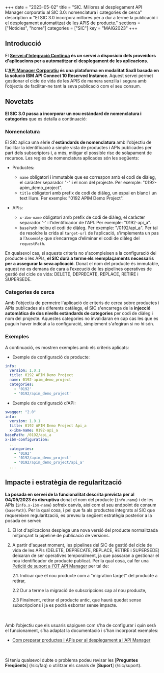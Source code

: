 +++
date        = "2023-05-02"
title       = "SIC. Millores al desplegament API Manager corporatiu al SIC 3.0: nomenclatura i categories de cerca"
description = "El SIC 3.0 incorpora millores per a dur a terme la publicació i el desplegament automatitzat de les APIS de producte."
sections    = ["Notícies", "home"]
categories  = ["SIC"]
key         = "MAIG2023"
+++

## Introducció

El **[Servei d'Integració Contínua](/sic/) és un servei a disposició dels proveïdors d'aplicacions per a automatitzar el desplegament
de les aplicacions**.

**L'[API Manager Corporatiu](/apim/) és una plataforma en modalitat SaaS basada en la solució IBM API Connect 10 Reserved Instance**.
Aquest servei permet gestionar el cicle de vida de les APIS de manera senzilla i segura amb l’objectiu de facilitar-ne
tant la seva publicació com el seu consum.

## Novetats

**El SIC 3.0 passa a incorporar un nou estàndard de nomenclatura i categories** que es detalla a continuació:

### Nomenclatura

El SIC aplica una sèrie d'**estàndards de nomenclatura** amb l'objectiu de facilitar la identificació a simple vista de productes
i APIs publicades per part dels subscriptors i, a més, mitigar el possible risc de solapament de recursos. Les regles de
nomenclatura aplicades són les següents:

- Productes:

    * `name` obligatori i immutable que es correspon amb el codi de diàleg, el caràcter separador "-" i el nom del projecte.
      Per exemple: "0192-apim_demo_project".
    * `title` obligatori amb prefix de codi de diàleg, un espai en blanc i un text lliure. Per exemple: "0192 APIM Demo Project".

- APIs:

    * `x-ibm-name` obligatori amb prefix de codi de diàleg, el caràcter separador '-' i l'identificador de l'API.
      Per exemple: "0192-api_a".
    * `basePath` inclou el codi de diàleg. Per exemple: "/0192/api_a". Per tal de resoldre la crida al `target-url`
      de l’aplicació, s'implementa un pas a l’`Assembly` que s’encarrega d’eliminar el codi de diàleg del `requestPath`.

En qualsevol cas, si aquests criteris no s'acompleixen a la configuració del producte o les APIs, **el SIC durà a terme
els reemplaçaments necessaris per a assegurar la seva aplicació**. Donat el nom del producte és immutable, aquest no es
demana de cara a l’execució de les pipelines operatives de gestió del cicle de vida: DELETE, DEPRECATE, REPLACE, RETIRE
i SUPERSEDE.

### Categories de cerca

Amb l'objectiu de permetre l'aplicació de criteris de cerca sobre productes i APIs publicades als diferents catàlegs,
el SIC s'encarrega de la **injecció automàtica de dos nivells estàndards de categories** per codi de diàleg i nom del
projecte. Aquestes categories no invalidaran en cap cas les que es puguin haver indicat a la configuració,
simplement s'afegiran si no hi són.

### Exemples

A continuació, es mostren exemples amb els criteris aplicats:

- Exemple de configuració de producte:

```yaml
info:
  version: 1.0.1
  title: 0192 APIM Demo Project
  name: 0192-apim_demo_project
  categories:
    - '0192'
    - '0192/apim_demo_project'
```

- Exemple de configuració d'API:

```yaml
swagger: "2.0"
info:
  version: 1.0.1
  title: 0192 APIM Demo Project Api_a
  x-ibm-name: 0192-api_a
basePath: /0192/api_a
x-ibm-configuration:
  ...
  categories:
    - '0192'
    - '0192/apim_demo_project'
    - '0192/apim_demo_project/api_a'
  ...
```

## Impacte i estratègia de regularització

**La posada en servei de la funcionalitat descrita prevista per al 04/05/2023 és disruptiva** donat el nom del producte
(`info.name`) i de les APIs (`info.x-ibm-name`) sofreix canvis, així com el seu endpoint de consum (`basePath`).
Per la qual cosa, i pel que fa als productes integrats al SIC que requereixen regularització, es preveu la següent
estratègia posterior a la posada en servei:

1. El lot d'aplicacions desplega una nova versió del producte normalitzada mitjançant la pipeline de publicació de versions.

2. A partir d'aquest moment, les pipelines del SIC de gestió del cicle de vida de les APIs (DELETE, DEPRECATE, REPLACE,
RETIRE i SUPERSEDE) deixaran de ser operatives temporalment, ja que passaran a gestionar el nou identificador de producte
publicat. Per la qual cosa, cal fer una [Petició de suport a l'OT API Manager](/apim/suport/#aplicacions-en-servei)
per tal de:

    2.1. Indicar que el nou producte com a "migration target" del producte a retirar,

    2.2 Dur a terme la migració de subscripcions cap al nou producte,

    2.3 Finalment, retirar el producte antic, que haurà quedat sense subscripcions i ja es podrà esborrar sense impacte.


<br/><br/>
Amb l’objectiu que els usuaris sàpiguen com s’ha de configurar i quin serà el funcionament, s’ha adaptat la documentació i s’han
incorporat exemples:

- [Com preparar productes i APIs per al desplegament a l'API Manager](/drafts/DEV-1586_preparar-apim/)

<br/><br/>
Si teniu qualsevol dubte o problema podeu revisar les [**Preguntes Freqüents**] (/sic/faq) o utilitzar els canals de [**Suport**] (/sic/suport).